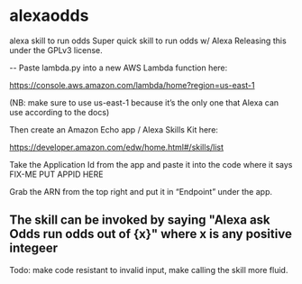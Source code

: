# alexaodds
alexa skill to run odds
Super quick skill to run odds w/ Alexa
Releasing this under the GPLv3 license.

--
Paste lambda.py into a new AWS Lambda function here:

https://console.aws.amazon.com/lambda/home?region=us-east-1

(NB: make sure to use us-east-1 because it’s the only one that Alexa can use according to the docs)

Then create an Amazon Echo app / Alexa Skills Kit here:

https://developer.amazon.com/edw/home.html#/skills/list

Take the Application Id from the app and paste it into the code where it says FIX-ME PUT APPID HERE

Grab the ARN from the top right and put it in “Endpoint” under the app.

The skill can be invoked by saying "Alexa ask Odds run odds out of {x}" where x is any positive integeer
--


Todo: make code resistant to invalid input, make calling the skill more fluid.
